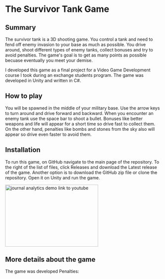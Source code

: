 # The Survivor Tank Game
## Summary
The survivor tank is a 3D shooting game. You control a tank and need to fend off enemy invasion to your base as much as possible.
You drive around, shoot different types of enemy tanks, collect bonuses and try to avoid penalties.
The game's goal is to get as many points as possible becuase eventually you meet your demise.

I developed this game as a final project for a Video Game Development course I took during an exchange students program. The game was developed in Unity and written in C#.

## How to play
You will be spawned in the middle of your military base. Use the arrow keys to turn around and drive forward and backward. When you encounter an enemy tank use the space bar to shoot a bullet. Bonuses like better weapons and life will appear for a short time so drive fast to collect them. On the other hand, penalties like bombs and stones from the sky also will appear so drive even faster to avoid them.

## Installation
To run this game, on GitHub navigate to the main page of the repository. To the right of the list of files, click Releases and download the Latest release of the game. Another option is to download the GitHub zip file or clone the repository. Open it on Unity and run the game.

<a href="http://www.youtube.com/watch?feature=player_embedded&v=-r-Tvb5xrN8" target="_blank"><img src="public/images/Home.png" 
alt="journal analytics demo link to youtube" width="300" height="200"/></a>

## More details about the game
The game was developed 
Penalties:


## 

